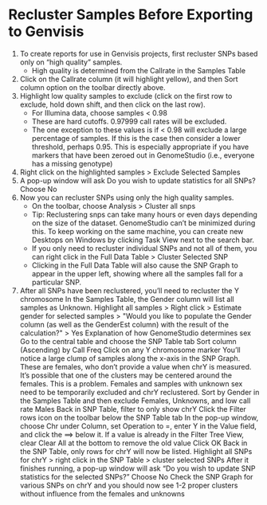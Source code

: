 # Recluster Samples Before Exporting to Genvisis

1. To create reports for use in Genvisis projects, first recluster SNPs based only on “high quality” samples.
    * High quality is determined from the Callrate in the Samples Table
2. Click on the Callrate column (it will highlight yellow), and then Sort column option on the toolbar directly above.
3. Highlight low quality samples to exclude (click on the first row to exclude, hold down shift, and then click on the last row).
    * For Illumina data, choose samples < 0.98
    * These are hard cutoffs. 0.97999 call rates will be excluded.
    * The one exception to these values is if < 0.98 will exclude a large percentage of samples. If this is the case then consider a lower threshold, perhaps 0.95. This is especially appropriate if you have markers that have been zeroed out in GenomeStudio (i.e., everyone has a missing genotype)
4. Right click on the highlighted samples > Exclude Selected Samples
5. A pop-up window will ask Do you wish to update statistics for all SNPs? Choose No
6. Now you can recluster SNPs using only the high quality samples.
    * On the toolbar, choose Analysis > Cluster all snps
    * Tip: Reclustering snps can take many hours or even days depending on the size of the dataset. GenomeStudio can’t be minimized during this. To keep working on the same machine, you can create new Desktops on Windows by clicking Task View next to the search bar.
    * If you only need to recluster individual SNPs and not all of them, you can right click in the Full Data Table > Cluster Selected SNP
    * Clicking in the Full Data Table will also cause the SNP Graph to appear in the upper left, showing where all the samples fall for a particular SNP.
7. After all SNPs have been reclustered, you’ll need to recluster the Y chromosome
In the Samples Table, the Gender column will list all samples as Unknown.
Highlight all samples > Right click > Estimate gender for selected samples > "Would you like to populate the Gender column (as well as the GenderEst column) with the result of the calculation?" > Yes
Explanation of how GenomeStudio determines sex
Go to the central table and choose the SNP Table tab
Sort column (Ascending) by Call Freq
Click on any Y chromosome marker
You’ll notice a large clump of samples along the x-axis in the SNP Graph. These are females, who don’t provide a value when chrY is measured.
It’s possible that one of the clusters may be centered around the females. This is a problem. Females and samples with unknown sex need to be temporarily excluded and chrY reclustered.
Sort by Gender in the Samples Table and then exclude Females, Unknowns, and low call rate Males
Back in SNP Table, filter to only show chrY
Click the Filter rows icon on the toolbar below the SNP Table tab
In the pop-up window, choose Chr under Column, set Operation to =, enter Y in the Value field, and click the ==> below it.
If a value is already in the Filter Tree View, clear Clear All at the bottom to remove the old value
Click OK
Back in the SNP Table, only rows for chrY will now be listed.
Highlight all SNPs for chrY > right click in the SNP Table > cluster selected SNPs
After it finishes running, a pop-up window will ask “Do you wish to update SNP statistics for the selected SNPs?” Choose No
Check the SNP Graph for various SNPs on chrY and you should now see 1-2 proper clusters without influence from the females and unknowns

